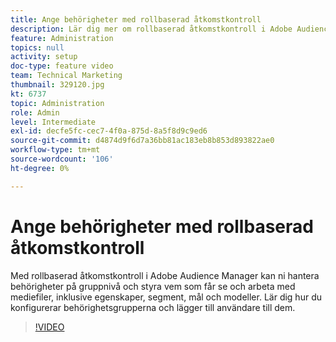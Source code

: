 ```yaml
---
title: Ange behörigheter med rollbaserad åtkomstkontroll
description: Lär dig mer om rollbaserad åtkomstkontroll i Adobe Audience Manager och hur du hanterar behörigheter på gruppnivå. Ta reda på hur du styr vilka som får se och arbeta med resurser, inklusive egenskaper, segment, mål och modeller. Lär dig hur du konfigurerar behörighetsgrupperna och lägger till användare till dem.
feature: Administration
topics: null
activity: setup
doc-type: feature video
team: Technical Marketing
thumbnail: 329120.jpg
kt: 6737
topic: Administration
role: Admin
level: Intermediate
exl-id: decfe5fc-cec7-4f0a-875d-8a5f8d9c9ed6
source-git-commit: d4874d9f6d7a36bb81ac183eb8b853d893822ae0
workflow-type: tm+mt
source-wordcount: '106'
ht-degree: 0%

---
```


# Ange behörigheter med rollbaserad åtkomstkontroll

Med rollbaserad åtkomstkontroll i Adobe Audience Manager kan ni hantera behörigheter på gruppnivå och styra vem som får se och arbeta med mediefiler, inklusive egenskaper, segment, mål och modeller. Lär dig hur du konfigurerar behörighetsgrupperna och lägger till användare till dem.

>[!VIDEO](https://video.tv.adobe.com/v/329120/?quality=12&learn=on)
